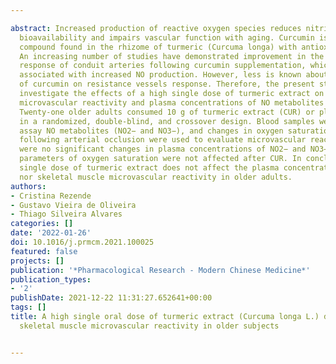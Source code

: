 ---
abstract: Increased production of reactive oxygen species reduces nitric oxide (NO)
  bioavailability and impairs vascular function with aging. Curcumin is a polyphenolic
  compound found in the rhizome of turmeric (Curcuma longa) with antioxidant properties.
  An increasing number of studies have demonstrated improvement in the vasodilatory
  response of conduit arteries following curcumin supplementation, which has been
  associated with increased NO production. However, less is known about the effects
  of curcumin on resistance vessels response. Therefore, the present study aimed to
  investigate the effects of a high single dose of turmeric extract on skeletal muscle
  microvascular reactivity and plasma concentrations of NO metabolites in older adults.
  Twenty-one older adults consumed 10 g of turmeric extract (CUR) or placebo (PLA)
  in a randomized, double-blind, and crossover design. Blood samples were drawn to
  assay NO metabolites (NO2− and NO3−), and changes in oxygen saturation parameters
  following arterial occlusion were used to evaluate microvascular reactivity. There
  were no significant changes in plasma concentrations of NO2− and NO3− as well the
  parameters of oxygen saturation were not affected after CUR. In conclusion, a high
  single dose of turmeric extract does not affect the plasma concentration of NO metabolites
  nor skeletal muscle microvascular reactivity in older adults.
authors:
- Cristina Rezende
- Gustavo Vieira de Oliveira
- Thiago Silveira Alvares
categories: []
date: '2022-01-26'
doi: 10.1016/j.prmcm.2021.100025
featured: false
projects: []
publication: '*Pharmacological Research - Modern Chinese Medicine*'
publication_types:
- '2'
publishDate: 2021-12-22 11:31:27.652641+00:00
tags: []
title: A high single oral dose of turmeric extract (Curcuma longa L.) does not improve
  skeletal muscle microvascular reactivity in older subjects

---
